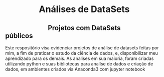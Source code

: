 # <center> Análises de DataSets </center>
## <font colort="red"><center> Projetos com DataSets  </center>públicos </font>

Este respositório visa evidenciar projetos de análise de datasets feitas por mim, a fim de praticar o estudo da ciência de dados, e, disponibilizar meu aprendizado para os demais.
As analises em sua maioria, foram criadas utilizando python e suas bibliotecas para analíse de dados e criação de dados, em ambientes criados via Anaconda3 com jupyter notebook
